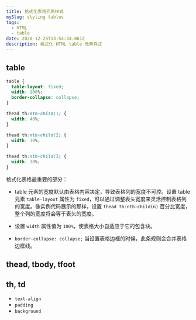 ```yaml
---
title: 格式化表格元素样式
mySlug: styling tables
tags:
  - HTML
  - table
date: 2020-12-25T13:54:34.061Z
description: 格式化 HTML table 元素样式
---
```

## table

```css
table {
  table-layout: fixed;
  width: 100%;
  border-collapse: collapse;
}

thead th:nth-child(1) {
  width: 40%;
}

thead th:nth-child(2) {
  width: 30%;
}

thead th:nth-child(3) {
  width: 30%;
}
```

格式化表格最重要的部分：
- table 元素的宽度默认由表格内容决定，导致表格列的宽度不可控。设置 table 元素 `table-layout` 属性为 `fixed`，可以通过调整表头宽度来灵活控制表格列的宽度。像实例代码展示的那样，设置 `thead th:nth-child(n)` 百分比宽度，整个列的宽度将会等于表头的宽度。

- 设置 `width` 属性值为 `100%`，使表格大小自适应于它的包含块。

- `border-collapse: collapse;` 当设置表格边框的时候，此条规则会合并表格边框线。

## thead, tbody, tfoot

## th, td

- `text-align`
- `padding`
- `background`